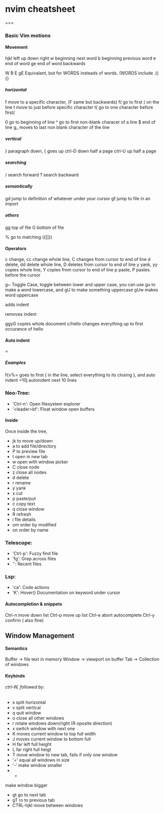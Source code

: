 # nvim cheatsheet
===

### Basic Vim motions
#### Movement
hjkl
left up down right
w
beginning next word
b
beginning previous word
e
end of word
ge
end of word backwards

W B E gE
Equivalant, but for WORDS insteads of words. (WORDS include .(){}

##### horizontal

f
move to a specific character, (F same but backwards)
f(
go to first ( on the line
t
move to just before specific character
t(
go to one character before first(

0
go to beginning of line
^
go to first non-blank characer of a line
$
end of line
g_
moves to last non blank character of the line

##### vertical

}
paragraph down, { goes up
ctrl-D
down half a page
ctrl-U
up half a page

##### searching
/
search forward
?
search backward

##### semantically
gd
jump to definition of whatever under your cursor
gf
jump to file in an import

##### others
gg
top of file
G
bottom of file

%
go to matching ({[]})

#### Operators
c
change, cc change whole line, C changes from cursor to end of line
d
delete, dd delete whole line, D deletes from cursor to end of line
y
yank, yy copies whole line, Y copies from cursor to end of line
p
paste, P pastes before the cursor

g~
Toggle Case, toggle between lower and upper case, you can use gu to make a word lowercase, and gU to make something uppercase
gUw makes word uppercase

>
adds indent
>
removes indent

ggyG
copies whole document
c/hello
changes everything up to first occurance of hello


#### Auto indent
=

##### Examples
f{v%=
goes to first { in the line, select everything to its closing }, and auto indent
=10j
autoindent next 10 lines


### Neo-Tree:
* 'Ctrl-n': Open filesystem explorer
* '\<leader>bf': Float window open buffers

#### Inside
Once inside the tree, 
* jk to move up/down
* a to add file/directory
* P to preview file
* t open in new tab
* w open with window picker
* C close node
* z close all nodes
* d delete
* r rename
* y yank
* x cut
* p paste/put
* c copy text
* q close window
* R refresh
* i file details
* om order by modified
* on order by name

### Telescope:
* 'Ctrl-p': Fuzzy find file
* '<leader>fg': Grep across files
* '<leader><leader>': Recent files

### Lsp:
* '<leader>ca': Code actions
* 'K': Hover() Documentation on keyword under cursor

#### Autocompletion & snippets
Ctrl-n
move down list
Ctrl-p
move up list
Ctrl-e
abort autocomplete
Ctrl-y
confirm (<CR> also fine)

## Window Management

#### Semantics
Buffer -> file text in memory
Window -> viewport on buffer
Tab -> Collection of windows

#### Keybinds
###### ctrl-W, followed by:
* s
split horizontal
* v
split vertical
* q
quit window
* o
close all other windows
* r
rotate windows down/right (R oposite direction)
* x
switch window with next one
* K
moves current window to top full width
* J
moves current window to bottom full
* H
far left full height
* L
far right full heigt
* T
move window to new tab, fails if only one window
* '='
equal all windows in size
* '-'
make window smaller
* +
make window bigger
* gt
go to next tab
* gT
ro to previous tab
* CTRL-hjkl
move between windows


